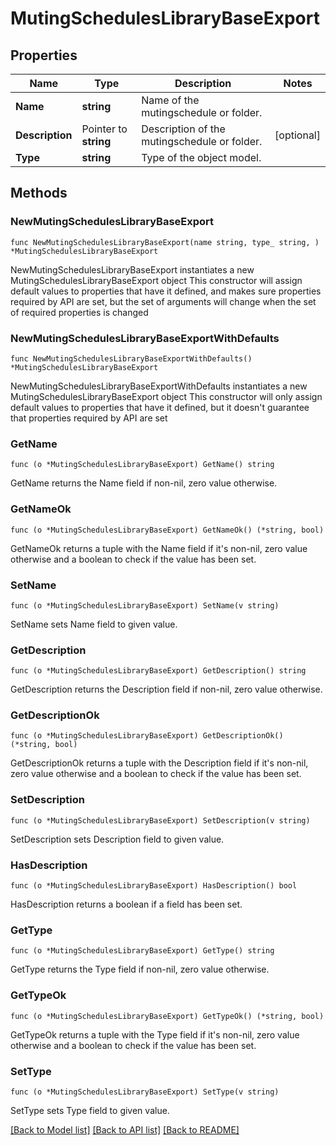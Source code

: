 # MutingSchedulesLibraryBaseExport

## Properties

Name | Type | Description | Notes
------------ | ------------- | ------------- | -------------
**Name** | **string** | Name of the mutingschedule or folder. | 
**Description** | Pointer to **string** | Description of the mutingschedule or folder. | [optional] 
**Type** | **string** | Type of the object model. | 

## Methods

### NewMutingSchedulesLibraryBaseExport

`func NewMutingSchedulesLibraryBaseExport(name string, type_ string, ) *MutingSchedulesLibraryBaseExport`

NewMutingSchedulesLibraryBaseExport instantiates a new MutingSchedulesLibraryBaseExport object
This constructor will assign default values to properties that have it defined,
and makes sure properties required by API are set, but the set of arguments
will change when the set of required properties is changed

### NewMutingSchedulesLibraryBaseExportWithDefaults

`func NewMutingSchedulesLibraryBaseExportWithDefaults() *MutingSchedulesLibraryBaseExport`

NewMutingSchedulesLibraryBaseExportWithDefaults instantiates a new MutingSchedulesLibraryBaseExport object
This constructor will only assign default values to properties that have it defined,
but it doesn't guarantee that properties required by API are set

### GetName

`func (o *MutingSchedulesLibraryBaseExport) GetName() string`

GetName returns the Name field if non-nil, zero value otherwise.

### GetNameOk

`func (o *MutingSchedulesLibraryBaseExport) GetNameOk() (*string, bool)`

GetNameOk returns a tuple with the Name field if it's non-nil, zero value otherwise
and a boolean to check if the value has been set.

### SetName

`func (o *MutingSchedulesLibraryBaseExport) SetName(v string)`

SetName sets Name field to given value.


### GetDescription

`func (o *MutingSchedulesLibraryBaseExport) GetDescription() string`

GetDescription returns the Description field if non-nil, zero value otherwise.

### GetDescriptionOk

`func (o *MutingSchedulesLibraryBaseExport) GetDescriptionOk() (*string, bool)`

GetDescriptionOk returns a tuple with the Description field if it's non-nil, zero value otherwise
and a boolean to check if the value has been set.

### SetDescription

`func (o *MutingSchedulesLibraryBaseExport) SetDescription(v string)`

SetDescription sets Description field to given value.

### HasDescription

`func (o *MutingSchedulesLibraryBaseExport) HasDescription() bool`

HasDescription returns a boolean if a field has been set.

### GetType

`func (o *MutingSchedulesLibraryBaseExport) GetType() string`

GetType returns the Type field if non-nil, zero value otherwise.

### GetTypeOk

`func (o *MutingSchedulesLibraryBaseExport) GetTypeOk() (*string, bool)`

GetTypeOk returns a tuple with the Type field if it's non-nil, zero value otherwise
and a boolean to check if the value has been set.

### SetType

`func (o *MutingSchedulesLibraryBaseExport) SetType(v string)`

SetType sets Type field to given value.



[[Back to Model list]](../README.md#documentation-for-models) [[Back to API list]](../README.md#documentation-for-api-endpoints) [[Back to README]](../README.md)


